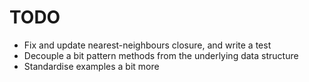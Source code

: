 # TODO

- Fix and update nearest-neighbours closure, and write a test
- Decouple a bit pattern methods from the underlying data structure
- Standardise examples a bit more 
